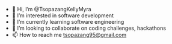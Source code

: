 - 👋 Hi, I’m @TsopazangKellyMyra
- 👀 I’m interested in software development 
- 🌱 I’m currently learning software engineering 
- 💞️ I’m looking to collaborate on coding challenges, hackathons
- 📫 How to reach me tsopazang95@gmail.com

<!---
KellyMyra/KellyMyra is a ✨ special ✨ repository because its `README.md` (this file) appears on your GitHub profile.
You can click the Preview link to take a look at your changes.
--->
